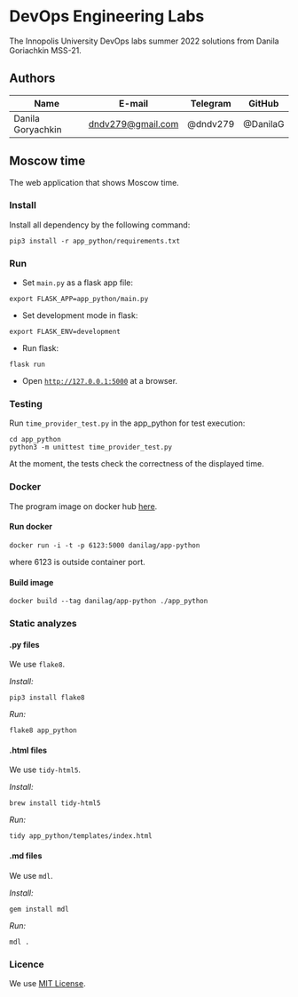 # DevOps Engineering Labs

The Innopolis University DevOps labs summer 2022 solutions
from Danila Goriachkin MSS-21.

## Authors

| Name              | E-mail            | Telegram | GitHub   |
| ----------------- | ----------------- | -------- | -------- |
| Danila Goryachkin | dndv279@gmail.com | @dndv279 | @DanilaG |

## Moscow time

The web application that shows Moscow time.

### Install

Install all dependency by the following command:

```
pip3 install -r app_python/requirements.txt
```

### Run

- Set `main.py` as a flask app file:

```
export FLASK_APP=app_python/main.py
```

- Set development mode in flask:

```
export FLASK_ENV=development
```

- Run flask:

```
flask run
```

- Open [`http://127.0.0.1:5000`](http://127.0.0.1:5000) at a browser.

### Testing

Run `time_provider_test.py` in the app_python for test execution:

```
cd app_python
python3 -m unittest time_provider_test.py
```

At the moment, the tests check the correctness of the displayed time.

### Docker

The program image on docker hub [here](https://hub.docker.com/r/danilag/app-python).

#### Run docker

```
docker run -i -t -p 6123:5000 danilag/app-python
```

where 6123 is outside container port.

#### Build image

```
docker build --tag danilag/app-python ./app_python
```

### Static analyzes

#### .py files

We use `flake8`.

*Install:*

```
pip3 install flake8
```

*Run:*

```
flake8 app_python
```

#### .html files

We use `tidy-html5`.

*Install:*

```
brew install tidy-html5
```

*Run:*

```
tidy app_python/templates/index.html
```

#### .md files

We use `mdl`.

*Install:*

```
gem install mdl
```

*Run:*

```
mdl .
```

### Licence

We use [MIT License](app_python/LICENSE).
